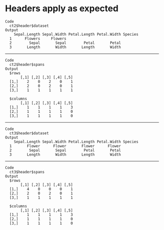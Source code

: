 # Headers apply as expected

    Code
      ct2$header$dataset
    Output
        Sepal.Length Sepal.Width Petal.Length Petal.Width Species
      1      Flowers     Flowers                                 
      2        Sepal       Sepal        Petal       Petal        
      3       Length       Width       Length       Width        

---

    Code
      ct2$header$spans
    Output
      $rows
           [,1] [,2] [,3] [,4] [,5]
      [1,]    2    0    2    0    1
      [2,]    2    0    2    0    1
      [3,]    1    1    1    1    1
      
      $columns
           [,1] [,2] [,3] [,4] [,5]
      [1,]    1    1    1    1    3
      [2,]    1    1    1    1    0
      [3,]    1    1    1    1    0
      

---

    Code
      ct3$header$dataset
    Output
        Sepal.Length Sepal.Width Petal.Length Petal.Width Species
      1       Flower      Flower       Flower      Flower        
      2        Sepal       Sepal        Petal       Petal        
      3       Length       Width       Length       Width        

---

    Code
      ct3$header$spans
    Output
      $rows
           [,1] [,2] [,3] [,4] [,5]
      [1,]    4    0    0    0    1
      [2,]    2    0    2    0    1
      [3,]    1    1    1    1    1
      
      $columns
           [,1] [,2] [,3] [,4] [,5]
      [1,]    1    1    1    1    3
      [2,]    1    1    1    1    0
      [3,]    1    1    1    1    0
      


